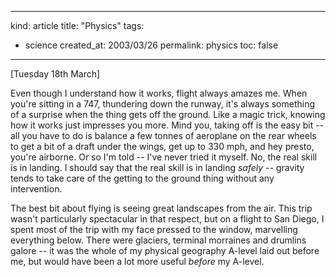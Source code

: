 -----
kind: article
title: "Physics"
tags:
- science
created_at: 2003/03/26
permalink: physics
toc: false
-----

<p>[Tuesday 18th March]</p>

<p>Even though I understand how it works, flight always amazes me. When you're sitting in a 747, thundering down the runway, it's always something of a surprise when the thing gets off the ground. Like a magic trick, knowing how it works just impresses you more. Mind you, taking off is the easy bit -- all you have to do is balance a few tonnes of aeroplane on the rear wheels to get a bit of a draft under the wings, get up to 330 mph, and hey presto, you're airborne. Or so I'm told -- I've never tried it myself. No, the real skill is in landing. I should say that the real skill is in landing <em>safely</em> -- gravity tends to take care of the getting to the ground thing without any intervention.</p>

<p>The best bit about flying is seeing great landscapes from the air. This trip wasn't particularly spectacular in that respect, but on a flight to San Diego, I spent most of the trip with my face pressed to the window, marvelling everything below. There were glaciers, terminal morraines and drumlins galore -- it was the whole of my physical geography A-level laid out before me, but would have been a lot more useful <em>before</em> my A-level.</p>


